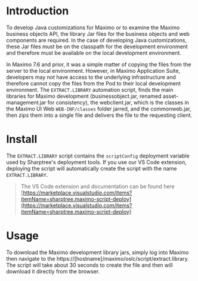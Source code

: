 # Introduction
To develop Java customizations for Maximo or to examine the Maximo business objects API, the library Jar files for the business objects and web components are required. In the case of developing Java customizations, these Jar files must be on the classpath for the development environment and therefore must be available on the local development environment.

In Maximo 7.6 and prior, it was a simple matter of copying the files from the server to the local environment. However, in Maximo Application Suite, developers may not have access to the underlying infrastructure and therefore cannot copy the files from the Pod to their local development environment. The `EXTRACT.LIBRARY` automation script, finds the main libraries for Maximo development (businessobject.jar, renamed asset-management.jar for consistency), the webclient.jar, which is the classes in the Maximo UI Web `WEB-INF/classes` folder jarred, and the commonweb.jar, then zips them into a single file and delivers the file to the requesting client.


# Install
The `EXTRACT.LIBRARY` script contains the `scriptConfig` deployment variable used by Sharptree's deployment tools.  If you use our VS Code extension, deploying the script will automatically create the script with the name `EXTRACT.LIBRARY`.

> The VS Code extension and documentation can be found here [https://marketplace.visualstudio.com/items?itemName=sharptree.maximo-script-deploy](https://marketplace.visualstudio.com/items?itemName=sharptree.maximo-script-deploy)

# Usage
To download the Maximo development library jars, simply log into Maximo then navigate to the https://[hostname]/maximo/oslc/script/extract.library.  The script will take about 30 seconds to create the file and then will download it directly from the browser.
